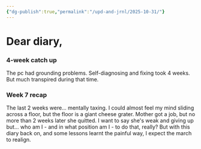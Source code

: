 ```yaml
---
{"dg-publish":true,"permalink":"/upd-and-jrnl/2025-10-31/"}
---
```


# Dear diary,
### 4-week catch up
The pc had grounding problems. Self-diagnosing and fixing took 4 weeks. But much transpired during that time.
### Week 7 recap
The last 2 weeks were... mentally taxing. I could almost feel my mind sliding across a floor, but the floor is a giant cheese grater.
Mother got a job, but no more than 2 weeks later she quitted.
I want to say she's weak and giving up but... who am I - and in what position am I - to do that, really?
But with this diary back on, and some lessons learnt the painful way, I expect the march to realign.